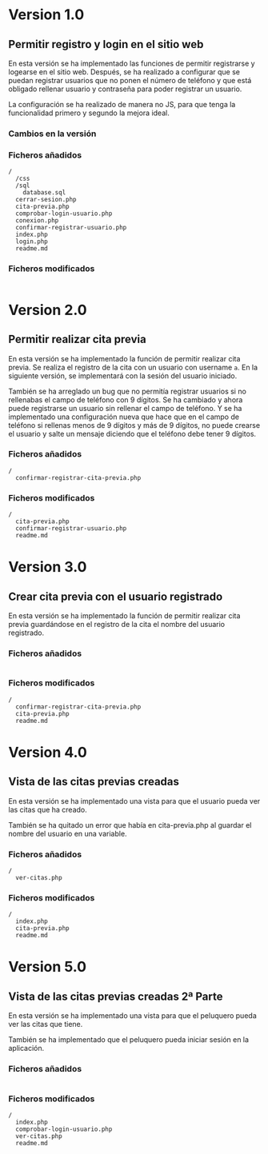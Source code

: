 # Version 1.0

## Permitir registro y login en el sitio web

En esta versión se ha implementado las funciones de permitir registrarse y logearse
en el sitio web. Después, se ha realizado a configurar que se puedan registrar
usuarios que no ponen el número de teléfono y que está obligado rellenar
usuario y contraseña para poder registrar un usuario.

La configuración se ha realizado de manera no JS, para que tenga la
funcionalidad primero y segundo la mejora ideal.

### Cambios en la versión

### Ficheros añadidos

``` code
/
  /css
  /sql
    database.sql
  cerrar-sesion.php
  cita-previa.php
  comprobar-login-usuario.php
  conexion.php
  confirmar-registrar-usuario.php
  index.php
  login.php
  readme.md
```

### Ficheros modificados

``` code

```

# Version 2.0

## Permitir realizar cita previa

En esta versión se ha implementado la función de permitir realizar cita previa.
Se realiza el registro de la cita con un usuario con username `a`.
En la siguiente versión, se implementará con la sesión del usuario iniciado.

También se ha arreglado un bug que no permitía registrar usuarios si no
rellenabas el campo de teléfono con 9 dígitos.
Se ha cambiado y ahora puede registrarse un usuario sin rellenar el campo de
teléfono. Y se ha implementado una configuración nueva que hace que en el campo
de teléfono si rellenas menos de 9 dígitos y más de 9 dígitos, no puede crearse
el usuario y salte un mensaje diciendo que el teléfono debe tener 9 dígitos.

### Ficheros añadidos

``` code
/
  confirmar-registrar-cita-previa.php
```

### Ficheros modificados

``` code
/
  cita-previa.php
  confirmar-registrar-usuario.php
  readme.md
```


# Version 3.0

## Crear cita previa con el usuario registrado

En esta versión se ha implementado la función de permitir realizar cita previa
guardándose en el registro de la cita el nombre del usuario registrado.

### Ficheros añadidos

``` code

```

### Ficheros modificados

``` code
/
  confirmar-registrar-cita-previa.php
  cita-previa.php
  readme.md
```


# Version 4.0

## Vista de las citas previas creadas

En esta versión se ha implementado una vista para que el usuario pueda ver las
citas que ha creado.

También se ha quitado un error que había en cita-previa.php
al guardar el nombre del usuario en una variable.

### Ficheros añadidos

``` code
/
  ver-citas.php
```

### Ficheros modificados

``` code
/
  index.php
  cita-previa.php
  readme.md
```

# Version 5.0

## Vista de las citas previas creadas 2ª Parte

En esta versión se ha implementado una vista para que el peluquero pueda ver
las citas que tiene.

También se ha implementado que el peluquero pueda iniciar sesión en la
aplicación.

### Ficheros añadidos

``` code

```

### Ficheros modificados

``` code
/
  index.php
  comprobar-login-usuario.php
  ver-citas.php
  readme.md
```
